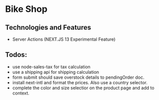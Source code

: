 # Bike Shop

## Technologies and Features
-  Server Actions (NEXT.JS 13 Experimental Feature)


## Todos:
- use node-sales-tax for tax calculation
- use a shipping api for shipping calculation
- form submit should save overstock details to pendingOrder doc. 
- install next-intl and format the prices. Also use a country selector.
- complete the color and size selectior on the product page and add to context.